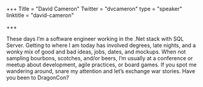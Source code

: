 +++
Title = "David Cameron"
Twitter = "dvcameron"
type = "speaker"
linktitle = "david-cameron"

+++

These days I’m a software engineer working in the .Net stack with SQL Server. Getting to where I am today has involved degrees, late nights, and a wonky mix of good and bad ideas, jobs, dates, and mockups. When not sampling bourbons, scotches, and/or beers, I’m usually at a conference or meetup about development, agile practices, or board games. If you spot me wandering around, snare my attention and let’s exchange war stories. Have you been to DragonCon?
